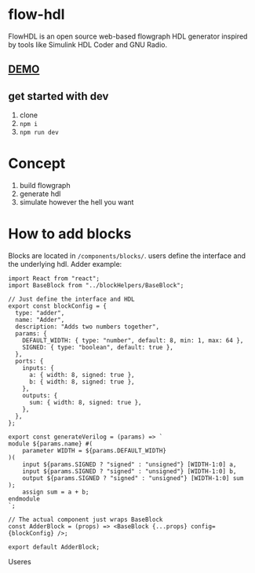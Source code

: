 # flow-hdl

FlowHDL is an open source web-based flowgraph HDL generator inspired by tools like Simulink HDL Coder and GNU Radio.

## [DEMO](https://flow-hdl.netlify.com)

## get started with dev

1. clone
2. `npm i`
3. `npm run dev`

# Concept

1. build flowgraph
2. generate hdl
3. simulate however the hell you want

# How to add blocks

Blocks are located in `/components/blocks/`. users define the interface and the underlying hdl. Adder example:

```
import React from "react";
import BaseBlock from "../blockHelpers/BaseBlock";

// Just define the interface and HDL
export const blockConfig = {
  type: "adder",
  name: "Adder",
  description: "Adds two numbers together",
  params: {
    DEFAULT_WIDTH: { type: "number", default: 8, min: 1, max: 64 },
    SIGNED: { type: "boolean", default: true },
  },
  ports: {
    inputs: {
      a: { width: 8, signed: true },
      b: { width: 8, signed: true },
    },
    outputs: {
      sum: { width: 8, signed: true },
    },
  },
};

export const generateVerilog = (params) => `
module ${params.name} #(
    parameter WIDTH = ${params.DEFAULT_WIDTH}
)(
    input ${params.SIGNED ? "signed" : "unsigned"} [WIDTH-1:0] a,
    input ${params.SIGNED ? "signed" : "unsigned"} [WIDTH-1:0] b,
    output ${params.SIGNED ? "signed" : "unsigned"} [WIDTH-1:0] sum
);
    assign sum = a + b;
endmodule
`;

// The actual component just wraps BaseBlock
const AdderBlock = (props) => <BaseBlock {...props} config={blockConfig} />;

export default AdderBlock;
```

Useres
